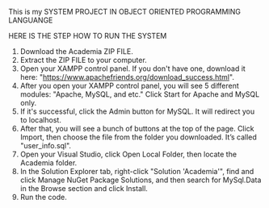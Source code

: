 This is my SYSTEM PROJECT IN OBJECT ORIENTED PROGRAMMING LANGUANGE 

HERE IS THE STEP HOW TO RUN THE SYSTEM

1.  Download the Academia ZIP FILE.
2.  Extract the ZIP FILE to your computer.
3.  Open your XAMPP control panel. If you don't have one, download it here: "https://www.apachefriends.org/download_success.html".
4.  After you open your XAMPP control panel, you will see 5 different modules: "Apache, MySQL, and etc." Click Start for Apache and MySQL only.
5.  If it's successful, click the Admin button for MySQL. It will redirect you to localhost.
6.  After that, you will see a bunch of buttons at the top of the page. Click Import, then choose the file from the folder you downloaded. It’s called "user_info.sql".
7.  Open your Visual Studio, click Open Local Folder, then locate the Academia folder.
8.  In the Solution Explorer tab, right-click "Solution 'Academia'", find and click Manage NuGet Package Solutions, and then search for MySql.Data in the Browse section and click Install.
9.  Run the code.
